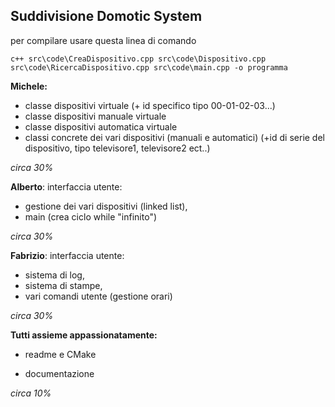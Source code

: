 

## Suddivisione Domotic System

per compilare usare questa linea di comando
  ```
  c++ src\code\CreaDispositivo.cpp src\code\Dispositivo.cpp src\code\RicercaDispositivo.cpp src\code\main.cpp -o programma
  ```


**Michele:**

 - classe dispositivi virtuale (+ id specifico tipo 00-01-02-03...)
 - classe dispositivi manuale virtuale
 - classe dispositivi automatica virtuale
 - classi concrete dei vari dispositivi (manuali e automatici) (+id di
   serie del dispositivo, tipo televisore1, televisore2 ect..)

*circa 30%*

**Alberto**:
interfaccia utente:
 - gestione dei vari dispositivi (linked list),
 - main (crea ciclo while "infinito")

*circa 30%*

**Fabrizio**:
interfaccia utente: 

 - sistema di log,
 - sistema di stampe,
 - vari comandi utente (gestione orari)

*circa 30%*

**Tutti assieme appassionatamente:**

 - readme e CMake

 - documentazione

*circa 10%*

